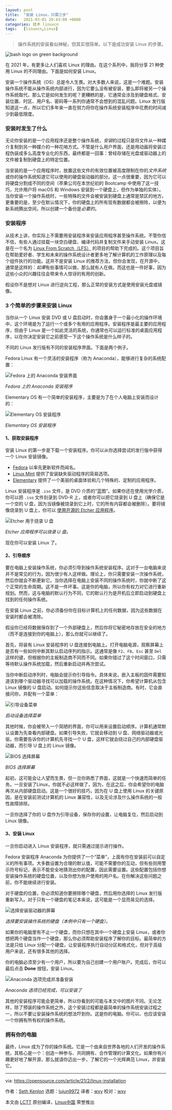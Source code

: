 ```yaml
---
layout: post
title:	"安装 Linux，只需三步"
date:	2021-03-01 20:43:00 +0800 
categories:	技术 linuxcn 
tags:	[linuxcn,Linux]
---
```




> 
> 操作系统的安装看似神秘，但其实很简单。以下是成功安装 Linux 的步骤。
> 
> 
> 


![](/Asserts/Images//attachment/album/202103/01/084538it1188e8zeepgzyb.jpg "bash logo on green background")


在 2021 年，有更多让人们喜欢 Linux 的理由。在这个系列中，我将分享 21 种使用 Linux 的不同理由。下面是如何安装 Linux。


安装一个操作系统（OS）总是令人生畏。对大多数人来说，这是一个难题。安装操作系统不能从操作系统内部进行，因为它要么没有被安装，要么即将被另一个操作系统取代，那么它是如何发生的呢？更糟糕的是，它通常会涉及到硬盘格式、安装位置、时区、用户名、密码等一系列你通常不会想到的混乱问题。Linux 发行版知道这一点，所以它们多年来一直在努力将你在操作系统安装程序中花费的时间减少到最低限度。


### 安装时发生了什么


无论你安装的是一个应用程序还是整个操作系统，*安装*的过程只是将文件从一种媒介复制到另一种媒介的一种花哨方式。不管是什么用户界面，还是用动画将安装过程伪装成多么高度专业化的东西，最终都是一回事：曾经存储在光盘或驱动器上的文件被复制到硬盘上的特定位置。


当安装的是一个应用程序时，放置这些文件的有效位置被高度限制在你的*文件系统*或你的操作系统知道它可以使用的硬盘驱动器的部分。这一点很重要，因为它可以将硬盘分割成不同的空间（苹果公司在本世纪初的 Bootcamp 中使用了这一技巧，允许用户将 macOS 和 Windows 安装到一个硬盘上，但作为单独的实体）。当你安装一个操作系统时，一些特殊的文件会被安装到硬盘上通常是禁区的地方。更重要的是，至少在默认情况下，你的硬盘上的所有现有数据都会被擦除，以便为新系统腾出空间，所以创建一个备份是*必要的*。


### 安装程序


从技术上讲，你实际上不需要用安装程序来安装应用程序甚至操作系统。不管你信不信，有些人通过挂载一块空白硬盘、编译代码并复制文件来手动安装 Linux。这是在一个名为 [Linux From Scratch（LFS）](http://www.linuxfromscratch.org) 的项目的帮助下完成的。这个项目旨在帮助爱好者、学生和未来的操作系统设计者更多地了解计算机的工作原理以及每个组件执行的功能。这并不是安装 Linux 的推荐方法，但你会发现，在开源中，通常是这样的：*如果*有些事情可以做，那么就有人在做。而这也是一件好事，因为这些小众的兴趣往往会带来令人惊讶的有用的创新。


假设你不是想对 Linux 进行逆向工程，那么正常的安装方式是使用安装光盘或镜像。


### 3 个简单的步骤来安装 Linux


当你从一个 Linux 安装 DVD 或 U 盘启动时，你会置身于一个最小化的操作环境中，这个环境是为了运行一个或多个有用的应用程序。安装程序是最主要的应用程序，但由于 Linux 是一个如此灵活的系统，你通常也可以运行标准的桌面应用程序，以在你决定安装它之前感受一下这个操作系统是什么样子的。


不同的 Linux 发行版有不同的安装程序界面。下面是两个例子。


Fedora Linux 有一个灵活的安装程序（称为 Anaconda），能够进行复杂的系统配置：


![Fedora 上的 Anaconda 安装界面](/Asserts/Images//attachment/album/202103/01/084705a9g9kg20efexz10v.png)


*Fedora 上的 Anaconda 安装程序*


Elementary OS 有一个简单的安装程序，主要是为了在个人电脑上安装而设计的：


![Elementary OS 安装程序](/Asserts/Images//attachment/album/202103/01/084705bvvgv4s4ojx5sssr.png)


*Elementary OS 安装程序*


#### 1、获取安装程序


安装 Linux 的第一步是下载一个安装程序。你可以从你选择尝试的发行版中获得一个 Linux 安装镜像。


* [Fedora](http://getfedora.org) 以率先更新软件而闻名。
* [Linux Mint](http://linuxmint.com) 提供了安装缺失驱动程序的简易选项。
* [Elementary](http://elementary.io) 提供了一个美丽的桌面体验和几个特殊的、定制的应用程序。


Linux 安装程序是 `.iso` 文件，是 DVD 介质的“蓝图”。如果你还在使用光学介质，你可以把 `.iso` 文件刻录到 DVD-R 上，或者你可以把它烧录到 U 盘上（确保它是一个空的 U 盘，因为当镜像被烧录到它上时，它的所有内容都会被删除）。要将镜像烧录到 U 盘上，你可以 [使用开源的 Etcher 应用程序](https://opensource.com/article/18/7/getting-started-etcherio)。


![Etcher 用于烧录 U 盘](/Asserts/Images//attachment/album/202103/01/084706n0jhprkij02ru2lj.png)


*Etcher 应用程序可以烧录 U 盘。*


现在你可以安装 Linux 了。


#### 2、引导顺序


要在电脑上安装操作系统，你必须引导到操作系统安装程序。这对于一台电脑来说并不是常见的行为，因为很少有人这样做。理论上，你只需要安装一次操作系统，然后你就会不断更新它。当你选择在电脑上安装不同的操作系统时，你就中断了这个正常的生命周期。这不是一件坏事。这是你的电脑，所以你有权力对它进行重新规划。然而，这与电脑的默认行为不同，它的默认行为是开机后立即启动到硬盘上找到的任何操作系统。


在安装 Linux 之前，你必须备份你在目标计算机上的任何数据，因为这些数据在安装时都会被清除。


假设你已经将数据保存到了一个外部硬盘上，然后你将它秘密地存放在安全的地方（而不是连接到你的电脑上），那么你就可以继续了。


首先，将装有 Linux 安装程序的 U 盘连接到电脑上。打开电脑电源，观察屏幕上是否有一些如何中断其默认启动序列的指示。这通常是像 `F2`、`F8`、`Esc` 甚至 `Del` 这样的键，但根据你的主板制造商不同而不同。如果你错过了这个时间窗口，只需等待默认操作系统加载，然后重新启动并再次尝试。


当你中断启动序列时，电脑会提示你引导指令。具体来说，嵌入主板的固件需要知道该到哪个驱动器寻找可以加载的操作系统。在这种情况下，你希望计算机从包含 Linux 镜像的 U 盘启动。如何提示你这些信息取决于主板制造商。有时，它会直接问你，并配有一个菜单：


![引导设备菜单](/Asserts/Images//attachment/album/202103/01/084706gu40ezurr3xcu3pc.jpg)


*启动设备选择菜单*


其他时候，你会被带入一个简陋的界面，你可以用来设置启动顺序。计算机通常默认设置为先查看内部硬盘。如果引导失败，它就会移动到 U 盘、网络驱动器或光驱。你需要告诉你的计算机先寻找一个 U 盘，这样它就会绕过自己的内部硬盘驱动器，而引导 U 盘上的 Linux 镜像。


![BIOS 选择屏幕](/Asserts/Images//attachment/album/202103/01/084707mjczgxfnw46pgrgk.jpg)


*BIOS 选择屏幕*


起初，这可能会让人望而生畏，但一旦你熟悉了界面，这就是一个快速而简单的任务。一旦安装了Linux，你就不必这样做了，因为，在这之后，你会希望你的电脑再次从内部硬盘启动。这是一个很好的技巧，因为在 U 盘上使用 Linux 的关键原因，是在安装前测试计算机的 Linux 兼容性，以及无论涉及什么操作系统的一般性故障排除。


一旦你选择了你的 U 盘作为引导设备，保存你的设置，让电脑复位，然后启动到 Linux 镜像。


#### 3、安装 Linux


一旦你启动进入 Linux 安装程序，就只需通过提示进行操作。


Fedora 安装程序 Anaconda 为你提供了一个“菜单”，上面有你在安装前可以自定义的所有事项。大多数设置为合理的默认值，可能不需要你的互动，但有些则用警示符号标记，表示不能安全地猜测出你的配置，因此需要设置。这些配置包括你想安装操作系统的硬盘位置，以及你想为账户使用的用户名。在你解决这些问题之前，你不能继续进行安装。


对于硬盘的位置，你必须知道你要擦除哪个硬盘，然后用你选择的 Linux 发行版重新写入。对于只有一个硬盘的笔记本来说，这可能是一个显而易见的选择。


![选择安装驱动器的屏幕](/Asserts/Images//attachment/album/202103/01/084707uoyfcc6ora8oy2yp.png)


*选择要安装操作系统的硬盘（本例中只有一个硬盘）。*


如果你的电脑里有不止一个硬盘，而你只想在其中一个硬盘上安装 Linux，或者你想把两个硬盘当作一个硬盘，那么你必须帮助安装程序了解你的目标。最简单的方法是只给 Linux 分配一个硬盘，让安装程序执行自动分区和格式化，但对于高级用户来说，还有很多其他的选择。


你的电脑必须至少有一个用户，所以要为自己创建一个用户账户。完成后，你可以最后点击 **Done** 按钮，安装 Linux。


![Anaconda 选项完成并准备安装](/Asserts/Images//attachment/album/202103/01/084707bcgw6vulqlvgd2f2.png)


*Anaconda 选项已经完成，可以安装了*


其他的安装程序可能会更简单，所以你看到的可能与本文中的图片不同。无论怎样，除了预装的操作系统之外，这个安装过程都是最简单的操作系统安装过程之一，所以不要让安装操作系统的想法吓到你。这是你的电脑。你可以、也应该安装一个你拥有所有权的操作系统。


### 拥有你的电脑


最终，Linux 成为了你的操作系统。它是一个由来自世界各地的人们开发的操作系统，其核心是一个：创造一种参与、共同拥有、合作管理的计算文化。如果你有兴趣更好地了解开源，那么就请你迈出一步，了解它的一个光辉典范 Linux，并安装它。




---


via: <https://opensource.com/article/21/2/linux-installation>


作者：[Seth Kenlon](https://opensource.com/users/seth) 选题：[lujun9972](https://github.com/lujun9972) 译者：[wxy](https://github.com/wxy) 校对：[wxy](https://github.com/wxy)


本文由 [LCTT](https://github.com/LCTT/TranslateProject) 原创编译，[Linux中国](https://linux.cn/) 荣誉推出

